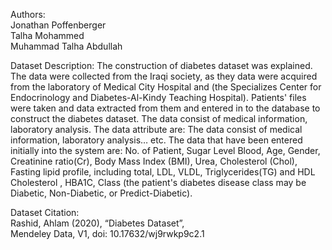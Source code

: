 Authors:\
Jonathan Poffenberger\
Talha Mohammed\
Muhammad Talha Abdullah 

Dataset Description:
The construction of diabetes dataset was explained. The data were collected from the Iraqi society, as they data were acquired from the laboratory of Medical City Hospital and (the Specializes Center for Endocrinology and Diabetes-Al-Kindy Teaching Hospital). Patients' files were taken and data extracted from them and entered in to the database to construct the diabetes dataset. The data consist of medical information, laboratory analysis. The data attribute are:
The data consist of medical information, laboratory analysis… etc. The data that have been entered initially into the system are: No. of Patient, Sugar Level Blood, Age, Gender, Creatinine ratio(Cr), Body Mass Index (BMI), Urea, Cholesterol (Chol), Fasting lipid profile, including total, LDL, VLDL, Triglycerides(TG) and HDL Cholesterol , HBA1C, Class (the patient's diabetes disease class may be Diabetic, Non-Diabetic, or Predict-Diabetic).

Dataset Citation:\
Rashid, Ahlam (2020), “Diabetes Dataset”,\
Mendeley Data, V1, doi: 10.17632/wj9rwkp9c2.1
